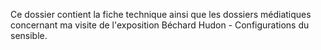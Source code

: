 Ce dossier contient la fiche technique ainsi que les dossiers médiatiques concernant ma visite de l'exposition Béchard Hudon - Configurations du sensible. 
